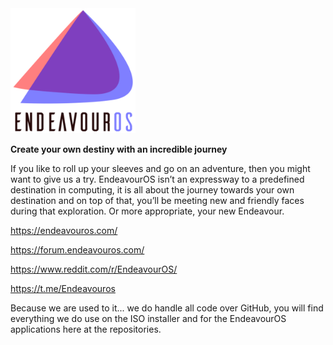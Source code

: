 <img src="https://raw.githubusercontent.com/endeavouros-team/artwork-images-logo/master/icons/endeavouros.png" alt="banner" width="200"/>

**Create your own destiny with an incredible journey**

If you like to roll up your sleeves and go on an adventure, then you might want to give us a try. EndeavourOS isn’t an expressway to a predefined destination in computing, it is all about the journey towards your own destination and on top of that, you’ll be meeting new and friendly faces during that exploration. Or more appropriate, your new Endeavour.


https://endeavouros.com/

https://forum.endeavouros.com/

https://www.reddit.com/r/EndeavourOS/

https://t.me/Endeavouros


Because we are used to it... we do handle all code over GitHub, you will find everything we do use on the ISO installer and for the EndeavourOS applications here at the repositories.
